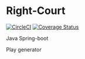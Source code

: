 # Right-Court  
[![CircleCI](https://circleci.com/gh/open-dojo-kubernetes/right-court/tree/master.svg?style=svg)](https://circleci.com/gh/open-dojo-kubernetes/right-court/tree/master) [![Coverage Status](https://coveralls.io/repos/github/open-dojo-kubernetes/right-court/badge.svg?branch=master)](https://coveralls.io/github/open-dojo-kubernetes/right-court?branch=master)

Java Spring-boot
 
Play generator

